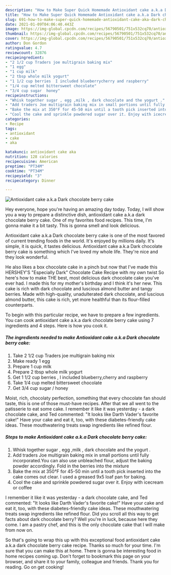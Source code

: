```yaml
---
description: "How to Make Super Quick Homemade Antioxidant cake a.k.a Dark chocolate berry cake"
title: "How to Make Super Quick Homemade Antioxidant cake a.k.a Dark chocolate berry cake"
slug: 691-how-to-make-super-quick-homemade-antioxidant-cake-aka-dark-chocolate-berry-cake
date: 2021-01-09T04:06:40.443Z
image: https://img-global.cpcdn.com/recipes/56790501/751x532cq70/antioxidant-cake-aka-dark-chocolate-berry-cake-recipe-main-photo.jpg
thumbnail: https://img-global.cpcdn.com/recipes/56790501/751x532cq70/antioxidant-cake-aka-dark-chocolate-berry-cake-recipe-main-photo.jpg
cover: https://img-global.cpcdn.com/recipes/56790501/751x532cq70/antioxidant-cake-aka-dark-chocolate-berry-cake-recipe-main-photo.jpg
author: Don Gordon
ratingvalue: 4.7
reviewcount: 32876
recipeingredient:
- "2 1/2 cup Traders joe multigrain baking mix"
- "1 egg"
- "1 cup milk"
- "2 tbsp whole milk yogurt"
- "1 1/2 cup berries  I included blueberrycherry and raspberry"
- "1/4 cup melted bittersweet chocolate"
- "3/4 cup sugar  honey"
recipeinstructions:
- "Whisk together sugar , egg ,milk , dark chocolate and the yogurt ."
- "Add traders Joe multigrain baking mix in small portions until fully incorporated.You can also use unbleached flour, adjust the baking powder accordingly. Fold in the berries into the mixture"
- "Bake the mix at 350°F for 45-50 min until a tooth pick inserted into the cake comes out clear. I used a greased 9x5 loaf pan for baking."
- "Cool the cake and sprinkle powdered sugar over it. Enjoy with icecream or coffee"
categories:
- Recipe
tags:
- antioxidant
- cake
- aka

katakunci: antioxidant cake aka 
nutrition: 128 calories
recipecuisine: American
preptime: "PT34M"
cooktime: "PT34M"
recipeyield: "3"
recipecategory: Dinner

---
```



![Antioxidant cake a.k.a Dark chocolate berry cake](https://img-global.cpcdn.com/recipes/56790501/751x532cq70/antioxidant-cake-aka-dark-chocolate-berry-cake-recipe-main-photo.jpg)

Hey everyone, hope you're having an amazing day today. Today, I will show you a way to prepare a distinctive dish, antioxidant cake a.k.a dark chocolate berry cake. One of my favorites food recipes. This time, I'm gonna make it a bit tasty. This is gonna smell and look delicious.

Antioxidant cake a.k.a Dark chocolate berry cake is one of the most favored of current trending foods in the world. It's enjoyed by millions daily. It's simple, it is quick, it tastes delicious. Antioxidant cake a.k.a Dark chocolate berry cake is something which I've loved my whole life. They're nice and they look wonderful.

He also likes a box chocolate cake in a pinch but now that I&#39;ve made this HERSHEY&#39;S &#34;Especially Dark&#34; Chocolate Cake Recipe with my own twist So here&#39;s how to make THE best, most delicious dark chocolate cake you&#39;ve ever had. I made this for my mother&#39;s birthday and I think it&#39;s her new. This cake is rich with dark chocolate and luscious almond butter and tangy berries. Made with high-quality, unadulterated dark chocolate, and luscious almond butter, this cake is rich, yet more healthful than its flour-filled counterparts.


To begin with this particular recipe, we have to prepare a few ingredients. You can cook antioxidant cake a.k.a dark chocolate berry cake using 7 ingredients and 4 steps. Here is how you cook it.

<!--inarticleads1-->

##### The ingredients needed to make Antioxidant cake a.k.a Dark chocolate berry cake:

1. Take 2 1/2 cup Traders joe multigrain baking mix
1. Make ready 1 egg
1. Prepare 1 cup milk
1. Prepare 2 tbsp whole milk yogurt
1. Get 1 1/2 cup berries , I included blueberry,cherry and raspberry
1. Take 1/4 cup melted bittersweet chocolate
1. Get 3/4 cup sugar / honey


Moist, rich, chocolaty perfection, something that every chocolate fan should taste, this is one of those must-have recipes. After that we all went to the patisserie to eat some cake. I remember it like it was yesterday - a dark chocolate cake, and Ted commented: &#34;It looks like Darth Vader&#39;s favorite cake!&#34; Have your cake and eat it, too, with these diabetes-friendly cake ideas. These mouthwatering treats swap ingredients like refined flour. 

<!--inarticleads2-->

##### Steps to make Antioxidant cake a.k.a Dark chocolate berry cake:

1. Whisk together sugar , egg ,milk , dark chocolate and the yogurt .
1. Add traders Joe multigrain baking mix in small portions until fully incorporated.You can also use unbleached flour, adjust the baking powder accordingly. Fold in the berries into the mixture
1. Bake the mix at 350°F for 45-50 min until a tooth pick inserted into the cake comes out clear. I used a greased 9x5 loaf pan for baking.
1. Cool the cake and sprinkle powdered sugar over it. Enjoy with icecream or coffee


I remember it like it was yesterday - a dark chocolate cake, and Ted commented: &#34;It looks like Darth Vader&#39;s favorite cake!&#34; Have your cake and eat it, too, with these diabetes-friendly cake ideas. These mouthwatering treats swap ingredients like refined flour. Did you scroll all this way to get facts about dark chocolate berry? Well you&#39;re in luck, because here they come. I am a pastry chef, and this is the only chocolate cake that I will make from now on. 

So that's going to wrap this up with this exceptional food antioxidant cake a.k.a dark chocolate berry cake recipe. Thanks so much for your time. I'm sure that you can make this at home. There is gonna be interesting food in home recipes coming up. Don't forget to bookmark this page on your browser, and share it to your family, colleague and friends. Thank you for reading. Go on get cooking!
